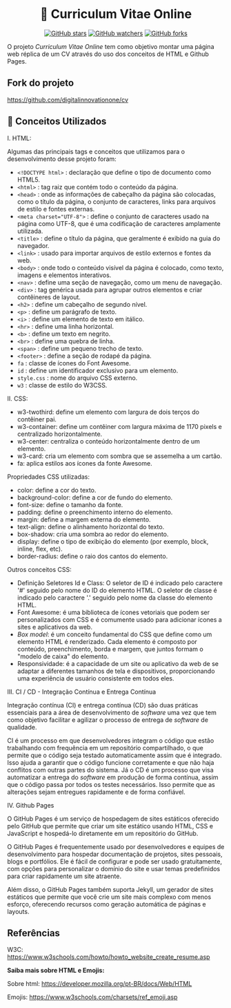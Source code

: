 <h1 align="center"> 📝 Curriculum Vitae Online </h1>

<div align="center">

[![GitHub stars](https://img.shields.io/github/stars/biachristie/html-cv.svg?style=social&label=Star&maxAge=2592000)](https://github.com/biachristie/html-cv/stargazers)
[![GitHub watchers](https://img.shields.io/github/watchers/biachristie/html-cv.svg?style=social&label=Watch&maxAge=2592000)](https://github.com/biachristie/html-cv/watchers)
[![GitHub forks](https://img.shields.io/github/forks/biachristie/html-cv.svg?style=social&label=Fork&maxAge=2592000)](https://github.com/biachristie/html-cv/network/members)

</div>

O projeto *Curriculum Vitae Online* tem como objetivo montar uma página web réplica de um CV através do uso dos conceitos de HTML e Github Pages.

## Fork do projeto 

https://github.com/digitalinnovationone/cv

## 📑 Conceitos Utilizados

I. HTML:

Algumas das principais tags e conceitos que utilizamos para o desenvolvimento desse projeto foram:

* `<!DOCTYPE html>` : declaração que define o tipo de documento como HTML5.
* `<html>` : tag raiz que contém todo o conteúdo da página.
* `<head>` : onde as informações de cabeçalho da  página são colocadas, como o título da página, o conjunto de caracteres, links para arquivos de estilo e fontes externas.
* `<meta charset="UTF-8">` : define o conjunto de caracteres usado na página como UTF-8, que é uma codificação de caracteres amplamente utilizada.
* `<title>` : define o título da página, que geralmente é exibido na guia do navegador.
* `<link>` : usado para importar arquivos de estilo externos e fontes da web.
* `<body>` : onde todo o conteúdo visível da página é colocado, como texto, imagens e elementos interativos.
* `<nav>` : define uma seção de navegação, como um menu de navegação.
* `<div>` : tag genérica usada para agrupar outros elementos e criar contêineres de layout.
* `<h2>` : define um cabeçalho de segundo nível.
* `<p>` : define um parágrafo de texto.
* `<i>` : define um elemento de texto em itálico.
* `<hr>` : define uma linha horizontal.
* `<b>` : define um texto em negrito.
* `<br>` : define uma quebra de linha.
* `<span>` : define um pequeno trecho de texto.
* `<footer>` : define a seção de rodapé da página.
* `fa` : classe de ícones do Font Awesome.
* `id` : define um identificador exclusivo para um elemento.
* `style.css` : nome do arquivo CSS externo.
* `w3` : classe de estilo do W3CSS.

II. CSS:

* w3-twothird: define um elemento com largura de dois terços do contêiner pai.
* w3-container: define um contêiner com largura máxima de 1170 pixels e centralizado horizontalmente.
* w3-center: centraliza o conteúdo horizontalmente dentro de um elemento.
* w3-card: cria um elemento com sombra que se assemelha a um cartão.
* fa: aplica estilos aos ícones da fonte Awesome.

Propriedades CSS utilizadas:

* color: define a cor do texto.
* background-color: define a cor de fundo do elemento.
* font-size: define o tamanho da fonte.
* padding: define o preenchimento interno do elemento.
* margin: define a margem externa do elemento.
* text-align: define o alinhamento horizontal do texto.
* box-shadow: cria uma sombra ao redor do elemento.
* display: define o tipo de exibição do elemento (por exemplo, block, inline, flex, etc).
* border-radius: define o raio dos cantos do elemento.

Outros conceitos CSS:

* Definição Seletores Id e Class: O seletor de ID é indicado pelo caractere '#' seguido pelo nome do ID do elemento HTML. O seletor de classe é indicado pelo caractere '.' seguido pelo nome da classe do elemento HTML.
* Font Awesome: é uma biblioteca de ícones vetoriais que podem ser personalizados com CSS e é comumente usado para adicionar ícones a sites e aplicativos da web.
* *Box model*: é um conceito fundamental do CSS que define como um elemento HTML é renderizado. Cada elemento é composto por conteúdo, preenchimento, borda e margem, que juntos formam o "modelo de caixa" do elemento.
* Responsividade: é a capacidade de um site ou aplicativo da web de se adaptar a diferentes tamanhos de tela e dispositivos, proporcionando uma experiência de usuário consistente em todos eles.

III. CI / CD - Integração Contínua e Entrega Contínua

Integração contínua (CI) e entrega contínua (CD) são duas práticas essenciais para a área de desenvolvimento de *software* uma vez que tem como objetivo facilitar e agilizar o processo de entrega de *software* de qualidade.

CI é um processo em que desenvolvedores integram o código que estão trabalhando com frequência em um repositório compartilhado, o que permite que o código seja testado automaticamente assim que é integrado. Isso ajuda a garantir que o código funcione corretamente e que não haja conflitos com outras partes do sistema. Já o CD é um processo que visa automatizar a entrega do *software* em produção de forma contínua, assim que o código passa por todos os testes necessários. Isso permite que as alterações sejam entregues rapidamente e de forma confiável.

IV. Github Pages

O GitHub Pages é um serviço de hospedagem de sites estáticos oferecido pelo GitHub que permite que criar um site estático usando HTML, CSS e JavaScript e hospedá-lo diretamente em um repositório do GitHub.

O GitHub Pages é frequentemente usado por desenvolvedores e equipes de desenvolvimento para hospedar documentação de projetos, sites pessoais, blogs e portfólios. Ele é fácil de configurar e pode ser usado gratuitamente, com opções para personalizar o domínio do site e usar temas predefinidos para criar rapidamente um site atraente.

Além disso, o GitHub Pages também suporta Jekyll, um gerador de sites estáticos que permite que você crie um site mais complexo com menos esforço, oferecendo recursos como geração automática de páginas e layouts.

## Referências

W3C: https://www.w3schools.com/howto/howto_website_create_resume.asp

**Saiba mais sobre HTML e Emojis:**

Sobre html: https://developer.mozilla.org/pt-BR/docs/Web/HTML

Emojis: https://www.w3schools.com/charsets/ref_emoji.asp
